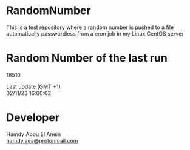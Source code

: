 # RandomNumber    
This is a test repository where a random number is pushed to a file automatically passwordless from a cron job in my Linux CentOS server    
# Random Number of the last run   
18510
      
Last update (GMT +1)    
02/11/23 16:00:02
# Developer    
Hamdy Abou El Anein   
hamdy.aea@protonmail.com
